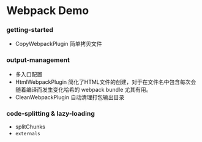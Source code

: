 # Webpack Demo

### getting-started

* CopyWebpackPlugin 简单拷贝文件

### output-management

* 多入口配置
* HtmlWebpackPlugin 简化了HTML文件的创建，对于在文件名中包含每次会随着编译而发生变化哈希的 webpack bundle 尤其有用。
* CleanWebpackPlugin 自动清理打包输出目录


### code-splitting & lazy-loading

* splitChunks
* `externals`









